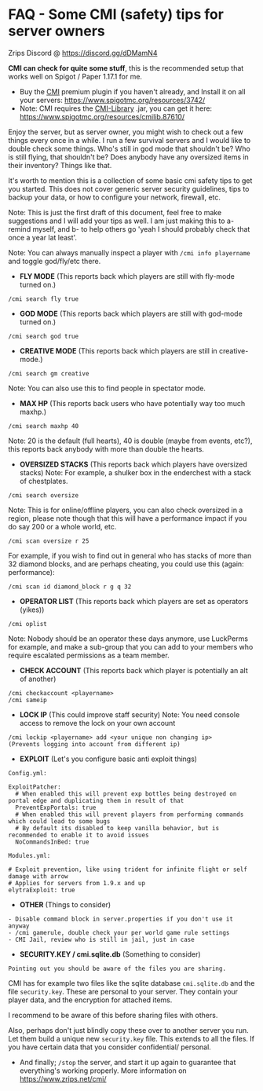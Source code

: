 # FAQ - Some CMI (safety) tips for server owners

Zrips Discord @ https://discord.gg/dDMamN4

**CMI can check for quite some stuff**, this is the recommended setup that works well on Spigot / Paper 1.17.1 for me. 

- Buy the [CMI](https://www.zrips.net/cmi/) premium plugin if you haven't already, and Install it on all your servers: <https://www.spigotmc.org/resources/3742/>
- Note: CMI requires the [CMI-Library](https://github.com/mrfdev/CMI/edit/master/Resources/FAQ/cmi-library.md) .jar, you can get it here: <https://www.spigotmc.org/resources/cmilib.87610/>


Enjoy the server, but as server owner, you might wish to check out a few things every once in a while. I run a few survival servers and I would like to double check some things. Who's still in god mode that shouldn't be? Who is still flying, that shouldn't be? Does anybody have any oversized items in their inventory? Things like that. 

It's worth to mention this is a collection of some basic cmi safety tips to get you started. This does not cover generic server security guidelines, tips to backup your data, or how to configure your network, firewall, etc. 

Note: This is just the first draft of this document, feel free to make suggestions and I will add your tips as well. I am just making this to a- remind myself, and b- to help others go 'yeah I should probably check that once a year lat least'.

Note: You can always manually inspect a player with `/cmi info playername` and toggle god/fly/etc there.

- **FLY MODE** (This reports back which players are still with fly-mode turned on.)
```
/cmi search fly true
```

- **GOD MODE** (This reports back which players are still with god-mode turned on.)
```
/cmi search god true
```

- **CREATIVE MODE** (This reports back which players are still in creative-mode.)
```
/cmi search gm creative
```
Note: You can also use this to find people in spectator mode.

- **MAX HP** (This reports back users who have potentially way too much maxhp.)

```
/cmi search maxhp 40
```
Note: 20 is the default (full hearts), 40 is double (maybe from events, etc?), this reports back anybody with more than double the hearts.

- **OVERSIZED STACKS** (This reports back which players have oversized stacks)
Note: For example, a shulker box in the enderchest with a stack of chestplates.
```
/cmi search oversize
```
Note: This is for online/offline players, you can also check oversized in a region, please note though that this will have a performance impact if you do say 200 or a whole world, etc.
```
/cmi scan oversize r 25
```
For example, if you wish to find out in general who has stacks of more than 32 diamond blocks, and are perhaps cheating, you could use this (again: performance):
```
/cmi scan id diamond_block r g q 32
```

- **OPERATOR LIST** (This reports back which players are set as operators (yikes))
```
/cmi oplist
```
Note: Nobody should be an operator these days anymore, use LuckPerms for example, and make a sub-group that you can add to your members who require escalated permissions as a team member.

- **CHECK ACCOUNT** (This reports back which player is potentially an alt of another)
```
/cmi checkaccount <playername>
/cmi sameip
```

- **LOCK IP** (This could improve staff security)
Note: You need console access to remove the lock on your own account
```
/cmi lockip <playername> add <your unique non changing ip>
(Prevents logging into account from different ip)
```

- **EXPLOIT** (Let's you configure basic anti exploit things)
```
Config.yml:

ExploitPatcher:
  # When enabled this will prevent exp bottles being destroyed on portal edge and duplicating them in result of that
  PreventExpPortals: true
  # When enabled this will prevent players from performing commands which could lead to some bugs
  # By default its disabled to keep vanilla behavior, but is recommended to enable it to avoid issues
  NoCommandsInBed: true

Modules.yml:

# Exploit prevention, like using trident for infinite flight or self damage with arrow
# Applies for servers from 1.9.x and up
elytraExploit: true
```

- **OTHER** (Things to consider)
```
- Disable command block in server.properties if you don't use it anyway
- /cmi gamerule, double check your per world game rule settings
- CMI Jail, review who is still in jail, just in case
```

- **SECURITY.KEY / cmi.sqlite.db** (Something to consider)

`Pointing out you should be aware of the files you are sharing.`

CMI has for example two files like the sqlite database `cmi.sqlite.db` and the file `security.key`. These are personal to your server. They contain your player data, and the encryption for attached items. 

I recommend to be aware of this before sharing files with others. 

Also, perhaps don't just blindly copy these over to another server you run. Let them build a unique new `security.key` file. This extends to all the files. If you have certain data that you consider confidential/ personal.


- And finally; `/stop` the server, and start it up again to guarantee that everything's working properly. More information on <https://www.zrips.net/cmi/>
